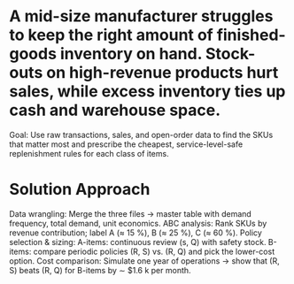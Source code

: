 # A mid-size manufacturer struggles to keep the right amount of finished-goods inventory on hand. Stock-outs on high-revenue products hurt sales, while excess inventory ties up cash and warehouse space.
Goal: Use raw transactions, sales, and open-order data to find the SKUs that matter most and prescribe the cheapest, service-level-safe replenishment rules for each class of items.


# Solution Approach
Data wrangling:
Merge the three files → master table with demand frequency, total demand, unit economics.
ABC analysis:
Rank SKUs by revenue contribution; label A (≈ 15 %), B (≈ 25 %), C (≈ 60 %).
Policy selection & sizing:
A-items: continuous review (s, Q) with safety stock.
B-items: compare periodic policies (R, S) vs. (R, Q) and pick the lower-cost option.
Cost comparison:
Simulate one year of operations → show that (R, S) beats (R, Q) for B-items by ∼ $1.6 k per month.
